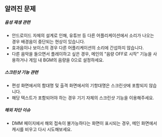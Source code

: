 ## 알려진 문제

##### 음성 재생 관련

- 안드로이드 자체의 설계로 인해, 유튜브 등 다른 어플리케이션에서 소리가 나오는 경우 배경음이 중단되는 현상이 있습니다.
- 효과음이나 보이스의 경우 다른 어플리케이션의 소리에 간섭하지 않습니다.
- 다른 음악을 들으면서 플레이하고 싶은 경우, 메인의 "음량 OFF로 시작" 기능을 사용하거나 게임 내 BGM의 음량을 0으로 설정하세요.

##### 스크린샷 기능 관련

- 편성 화면에서의 함대명 및 출격 화면에서의 기항대명은 스크린샷에 포함되지 않습니다.
- 해당 텍스트가 포함되어야 하는 경우 기기 자체의 스크린샷 기능을 이용해주세요.

##### 해외 차단 이슈

- DMM 페이지에서 해외 접속이 불가능하다는 화면이 표시되는 경우, 메인 화면에서 캐시를 비우고 다시 시도해보세요.